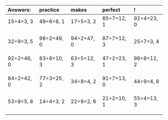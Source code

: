 | Answers: | practice | makes | perfect | ! |
| :--- | :--- | :--- | :--- | :--- |
| 15÷4=3, 3 | 49÷6=8, 1 | 17÷5=3, 2 | 85÷7=12, 1 | 92÷4=23, 0 | 
|   |   |   |   |   | 
|   |   |   |   |   | 
|   |   |   |   |   | 
| 32÷9=3, 5 | 98÷2=49, 0 | 94÷2=47, 0 | 87÷7=12, 3 | 25÷7=3, 4 | 
|   |   |   |   |   | 
|   |   |   |   |   | 
|   |   |   |   |   | 
| 92÷2=46, 0 | 83÷8=10, 3 | 63÷5=12, 3 | 47÷2=23, 1 | 98÷8=12, 2 | 
|   |   |   |   |   | 
|   |   |   |   |   | 
|   |   |   |   |   | 
| 84÷2=42, 0 | 77÷3=25, 2 | 34÷8=4, 2 | 91÷7=13, 0 | 44÷9=4, 8 | 
|   |   |   |   |   | 
|   |   |   |   |   | 
|   |   |   |   |   | 
| 53÷9=5, 8 | 14÷4=3, 2 | 22÷8=2, 6 | 21÷2=10, 1 | 55÷4=13, 3 | 
|   |   |   |   |   | 
|   |   |   |   |   | 
|   |   |   |   |   | 
